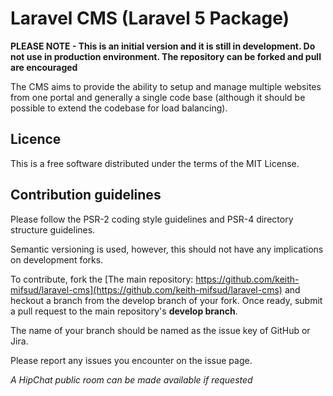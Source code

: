 # Laravel CMS (Laravel 5 Package)

**PLEASE NOTE - This is an initial version and it is still in development. 
Do not use in production environment. The repository can be forked and pull
are encouraged**

The CMS aims to provide the ability to setup and manage multiple websites 
from one portal and generally a single code base (although it should be 
possible to extend the codebase for load balancing).

## Licence

This is a free software distributed under the terms of the MIT License.

## Contribution guidelines

Please follow the PSR-2 coding style guidelines and PSR-4 directory structure 
guidelines.

Semantic versioning is used, however, this should not have any implications on
development forks.

To contribute, fork the 
[The main repository: https://github.com/keith-mifsud/laravel-cms](https://github.com/keith-mifsud/laravel-cms) and heckout a branch from the develop branch of your fork. Once ready, submit a
pull request to the main repository's **develop branch**.
 
The name of your branch should be named as the issue key of GitHub or Jira.

Please report any issues you encounter on the issue page.

*A HipChat public room can be made available if requested*
